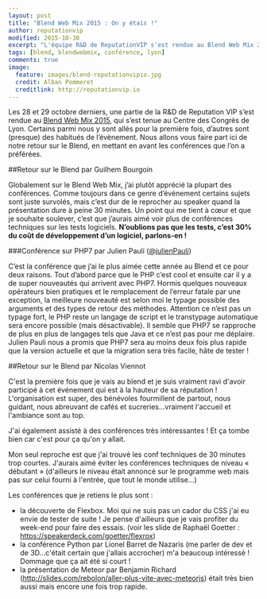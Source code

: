 ```yaml
---
layout: post
title: "Blend Web Mix 2015 : On y étais !"
author: reputationvip
modified: 2015-10-30
excerpt: "L'équipe R&D de ReputationVIP s'est rendue au Blend Web Mix 2015. Voici ce que nous en avons pensé !"
tags: [blend, blendwebmix, conférence, lyon]
comments: true
image:
  feature: images/blend-reputationvipio.jpg
  credit: Alban Pommeret
  creditlink: http://reputationvip.io
---
```


Les 28 et 29 octobre derniers, une partie de la R&D de Reputation VIP s’est rendue au [Blend Web Mix 2015](http://www.blendwebmix.com/),
qui s’est tenue au Centre des Congrès de Lyon.
Certains parmi nous y sont allés pour la première fois, d’autres sont (presque) des habitués de l’évènement.
Nous allons vous faire part ici de notre retour sur le Blend, en mettant en avant les conférences que l’on a préférées.

##Retour sur le Blend par Guilhem Bourgoin

Globalement sur le Blend Web Mix, j’ai plutôt apprécié la plupart des conférences.
Comme toujours dans ce genre d’événement certains sujets sont juste survolés, mais c’est dur de le reprocher au speaker quand la
présentation dure à peine 30 minutes.
Un point qui me tient à cœur et que je souhaite soulever, c’est que j’aurais aimé voir plus de conférences techniques sur les tests logiciels.
**N’oublions pas que les tests, c’est 30% du coût de développement d’un logiciel, parlons-en !**

###Conférence sur PHP7 par Julien Pauli ([@julienPauli](https://twitter.com/julienPauli))

C’est la conférence que j’ai le plus aimée cette année au Blend et ce pour deux raisons.
Tout d’abord parce que le PHP c’est cool et ensuite car il y a de super nouveautés qui arrivent avec PHP7.
Hormis quelques nouveaux opérateurs bien pratiques et le remplacement de l’erreur fatale par une exception,
la meilleure nouveauté est selon moi le typage possible des arguments et des types de retour des méthodes.
Attention ce n’est pas un typage fort, le PHP reste un langage de script et le transtypage automatique sera encore
possible (mais désactivable).
Il semble que PHP7 se rapproche de plus en plus de langages tels que Java et ce n’est pas pour me déplaire.
Julien Pauli nous a promis que PHP7 sera au moins deux fois plus rapide que la version actuelle et que la migration
sera très facile, hâte de tester !

##Retour sur le Blend par Nicolas Viennot

C'est la première fois que je vais au blend et je suis vraiment ravi d'avoir participé à cet événement qui est à la
hauteur de sa réputation ! L'organisation est super, des bénévoles fourmillent de partout, nous guidant, nous abreuvant
de cafés et sucreries...vraiment l'accueil et l'ambiance sont au top.

J'ai également assisté à des conférences très intéressantes ! Et ça tombe bien car c'est pour ça qu'on y allait.

Mon seul reproche est que j'ai trouvé les conf techniques de 30 minutes trop courtes.
J'aurais aimé éviter les conférences techniques de niveau « débutant » (d'ailleurs le niveau était annoncé sur le
programme web mais pas sur celui fourni à l'entrée, que tout le monde utilise…)

Les conférences que je retiens le plus sont :
- la découverte de Flexbox. Moi qui ne suis pas un cador du CSS j'ai eu envie de tester de suite ! Je pense d'ailleurs
que je vais profiter du week-end pour faire des essais.
(voir les slide de Raphaël Goetter : https://speakerdeck.com/goetter/flexrox)
- la conférence Python par Lionel Barret de Nazaris (me parler de dev et de 3D...c'était certain que j'allais accrocher)
m'a beaucoup intéressé ! Dommage que ça ait été si court !
- la présentation de Meteor par Benjamin Richard (http://slides.com/rebolon/aller-plus-vite-avec-meteorjs) était très
bien aussi mais encore une fois trop rapide.
